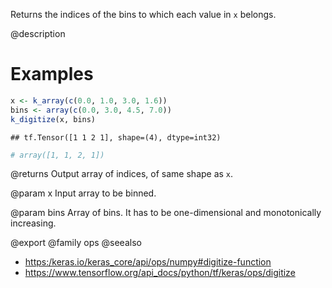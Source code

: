 Returns the indices of the bins to which each value in `x` belongs.

@description

# Examples

```r
x <- k_array(c(0.0, 1.0, 3.0, 1.6))
bins <- array(c(0.0, 3.0, 4.5, 7.0))
k_digitize(x, bins)
```

```
## tf.Tensor([1 1 2 1], shape=(4), dtype=int32)
```

```r
# array([1, 1, 2, 1])
```

@returns
Output array of indices, of same shape as `x`.

@param x
Input array to be binned.

@param bins
Array of bins. It has to be one-dimensional and monotonically
increasing.

@export
@family ops
@seealso
+ <https:/keras.io/keras_core/api/ops/numpy#digitize-function>
+ <https://www.tensorflow.org/api_docs/python/tf/keras/ops/digitize>
